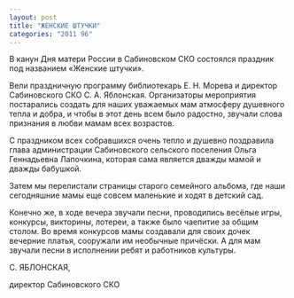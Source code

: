 ```yaml
---
layout: post
title: "ЖЕНСКИЕ ШТУЧКИ"
categories: "2011 96"
---
```


В канун Дня матери России в Сабиновском СКО состоялся праздник под названием «Женские штучки».

Вели праздничную программу  библиотекарь Е. Н. Морева и директор Сабиновского СКО С. А. Яблонская. Организаторы  мероприятия постарались создать для наших уважаемых мам атмосферу душевного  тепла и добра, и чтобы в этот день всем было радостно, звучали слова признания  в любви мамам всех возрастов.

С праздником всех собравшихся  очень тепло и душевно поздравила глава администрации Сабиновского сельского  поселения Ольга Геннадьевна Лапочкина, которая сама является дважды мамой и  дважды бабушкой.

Затем мы перелистали страницы  старого семейного альбома, где наши сегодняшние мамы еще совсем маленькие и  ходят в детский сад.

Конечно же, в ходе вечера  звучали песни, проводились весёлые игры, конкурсы, викторины, лотереи, а также  было чаепитие за общим столом. Во время конкурсов мамы создавали для своих  дочек вечерние платья, сооружали им необычные причёски. А для мам звучали песни  в исполнении ребят и работников культуры.



С. ЯБЛОНСКАЯ,

директор Сабиновского СКО



